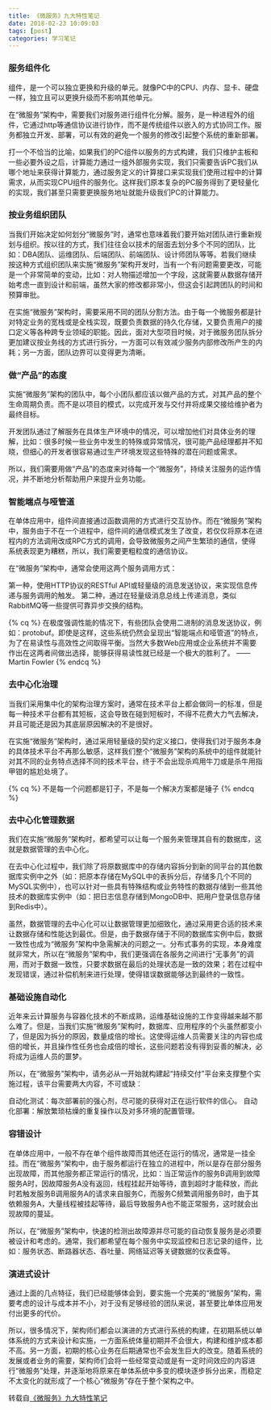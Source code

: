 ```yaml
---
title: 《微服务》九大特性笔记
date: 2018-02-23 10:09:03
tags: [post]
categories: 学习笔记
---
```


### 服务组件化
组件，是一个可以独立更换和升级的单元。就像PC中的CPU、内存、显卡、硬盘一样，独立且可以更换升级而不影响其他单元。

在“微服务”架构中，需要我们对服务进行组件化分解。服务，是一种进程外的组件，它通过http等通信协议进行协作，而不是传统组件以嵌入的方式协同工作。服务都独立开发、部署，可以有效的避免一个服务的修改引起整个系统的重新部署。

打一个不恰当的比喻，如果我们的PC组件以服务的方式构建，我们只维护主板和一些必要外设之后，计算能力通过一组外部服务实现，我们只需要告诉PC我们从哪个地址来获得计算能力，通过服务定义的计算接口来实现我们使用过程中的计算需求，从而实现CPU组件的服务化。这样我们原本复杂的PC服务得到了更轻量化的实现，我们甚至只需要更换服务地址就能升级我们PC的计算能力。

<!--more-->

### 按业务组织团队
当我们开始决定如何划分“微服务”时，通常也意味着我们要开始对团队进行重新规划与组织。按以往的方式，我们往往会以技术的层面去划分多个不同的团队，比如：DBA团队、运维团队、后端团队、前端团队、设计师团队等等。若我们继续按这种方式组织团队来实施“微服务”架构开发时，当有一个有问题需要更改，可能是一个非常简单的变动，比如：对人物描述增加一个字段，这就需要从数据存储开始考虑一直到设计和前端，虽然大家的修改都非常小，但这会引起跨团队的时间和预算审批。

在实施“微服务”架构时，需要采用不同的团队分割方法。由于每一个微服务都是针对特定业务的宽栈或是全栈实现，既要负责数据的持久化存储，又要负责用户的接口定义等各种跨专业领域的职能。因此，面对大型项目时候，对于微服务团队拆分更加建议按业务线的方式进行拆分，一方面可以有效减少服务内部修改所产生的内耗；另一方面，团队边界可以变得更为清晰。

### 做“产品”的态度
实施“微服务”架构的团队中，每个小团队都应该以做产品的方式，对其产品的整个生命周期负责。而不是以项目的模式，以完成开发与交付并将成果交接给维护者为最终目标。

开发团队通过了解服务在具体生产环境中的情况，可以增加他们对具体业务的理解，比如：很多时候一些业务中发生的特殊或异常情况，很可能产品经理都并不知晓，但细心的开发者很容易通过生产环境发现这些特殊的潜在问题或需求。

所以，我们需要用做“产品”的态度来对待每一个“微服务”，持续关注服务的运作情况，并不断地分析帮助用户来提升业务功能。

### 智能端点与哑管道
在单体应用中，组件间直接通过函数调用的方式进行交互协作。而在“微服务”架构中，服务由于不在一个进程中，组件间的通信模式发生了改变，若仅仅将原本在进程内的方法调用改成RPC方式的调用，会导致微服务之间产生繁琐的通信，使得系统表现更为糟糕，所以，我们需要更粗粒度的通信协议。

在“微服务”架构中，通常会使用这两个服务调用方式：

第一种，使用HTTP协议的RESTful API或轻量级的消息发送协议，来实现信息传递与服务调用的触发。
第二种，通过在轻量级消息总线上传递消息，类似RabbitMQ等一些提供可靠异步交换的结构。

{% cq %}
在极度强调性能的情况下，有些团队会使用二进制的消息发送协议，例如：protobuf。即使是这样，这些系统仍然会呈现出“智能端点和哑管道”的特点，为了在易读性与高效性之间取得平衡。当然大多数Web应用或企业系统并不需要作出在这两者间做出选择，能够获得易读性就已经是一个极大的胜利了。
——Martin Fowler
{% endcq %}

### 去中心化治理
当我们采用集中化的架构治理方案时，通常在技术平台上都会做同一的标准，但是每一种技术平台都有其短板，这会导致在碰到短板时，不得不花费大力气去解决，并且可能还是因为其底层原因解决的不是很好。

在实施“微服务”架构时，通过采用轻量级的契约定义接口，使得我们对于服务本身的具体技术平台不再那么敏感，这样我们整个“微服务”架构的系统中的组件就能针对其不同的业务特点选择不同的技术平台，终于不会出现杀鸡用牛刀或是杀牛用指甲钳的尴尬处境了。

{% cq %}
不是每一个问题都是钉子，不是每一个解决方案都是锤子
{% endcq %}

### 去中心化管理数据
我们在实施“微服务”架构时，都希望可以让每一个服务来管理其自有的数据库，这就是数据管理的去中心化。

在去中心化过程中，我们除了将原数据库中的存储内容拆分到新的同平台的其他数据库实例中之外（如：把原本存储在MySQL中的表拆分后，存储多几个不同的MySQL实例中），也可以针对一些具有特殊结构或业务特性的数据存储到一些其他技术的数据库实例中（如：把日志信息存储到MongoDB中、把用户登录信息存储到Redis中）。

虽然，数据管理的去中心化可以让数据管理更加细致化，通过采用更合适的技术来让数据存储和性能达到最优。但是，由于数据存储于不同的数据库实例中后，数据一致性也成为“微服务”架构中急需解决的问题之一。分布式事务的实现，本身难度就非常大，所以在“微服务”架构中，我们更强调在各服务之间进行“无事务”的调用，而对于数据一致性，只要求数据在最后的处理状态是一致的效果；若在过程中发现错误，通过补偿机制来进行处理，使得错误数据能够达到最终的一致性。

### 基础设施自动化
近年来云计算服务与容器化技术的不断成熟，运维基础设施的工作变得越来越不那么难了。但是，当我们实施“微服务”架构时，数据库、应用程序的个头虽然都变小了，但是因为拆分的原因，数量成倍的增长。这使得运维人员需要关注的内容也成倍的增长，并且操作性任务也会成倍的增长，这些问题若没有得到妥善的解决，必将成为运维人员的噩梦。

所以，在“微服务”架构中，请务必从一开始就构建起“持续交付”平台来支撑整个实施过程，该平台需要两大内容，不可或缺：

自动化测试：每次部署前的强心剂，尽可能的获得对正在运行软件的信心。
自动化部署：解放繁琐枯燥的重复操作以及对多环境的配置管理。

### 容错设计
在单体应用中，一般不存在单个组件故障而其他还在运行的情况，通常是一挂全挂。而在“微服务”架构中，由于服务都运行在独立的进程中，所以是存在部分服务出现故障，而其他服务都正常运行的情况，比如：当正常运作的服务B调用到故障服务A时，因故障服务A没有返回，线程挂起开始等待，直到超时才能释放，而此时若触发服务B调用服务A的请求来自服务C，而服务C频繁调用服务B时，由于其依赖服务A，大量线程被挂起等待，最后导致服务A也不能正常服务，这时就会出现故障的蔓延。

所以，在“微服务”架构中，快速的检测出故障源并尽可能的自动恢复服务是必须要被设计和考虑的。通常，我们都希望在每个服务中实现监控和日志记录的组件，比如：服务状态、断路器状态、吞吐量、网络延迟等关键数据的仪表盘等。

### 演进式设计
通过上面的几点特征，我们已经能够体会到，要实施一个完美的“微服务”架构，需要考虑的设计与成本并不小，对于没有足够经验的团队来说，甚至要比单体应用发付出更多的代价。

所以，很多情况下，架构师们都会以演进的方式进行系统的构建，在初期系统以单体系统的方式来设计和实施，一方面系统体量初期并不会很大，构建和维护成本都不高。另一方面，初期的核心业务在后期通常也不会发生巨大的改变。随着系统的发展或者业务的需要，架构师们会将一些经常变动或是有一定时间效应的内容进行“微服务”处理，并逐渐地将原来在单体系统中多变的模块逐步拆分出来，而稳定不太变化的就形成了一个核心“微服务”存在于整个架构之中。

转载自<a target="_blank" rel="external nofollow" href="http://blog.didispace.com/20160917-microservices-note/">《微服务》九大特性笔记</a>
